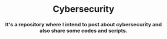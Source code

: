 <h1 align="center">Cybersecurity</h1> 
<h3 align="center">It's a repository where I intend to post about cybersecurity and also share some codes and scripts.</h3>
